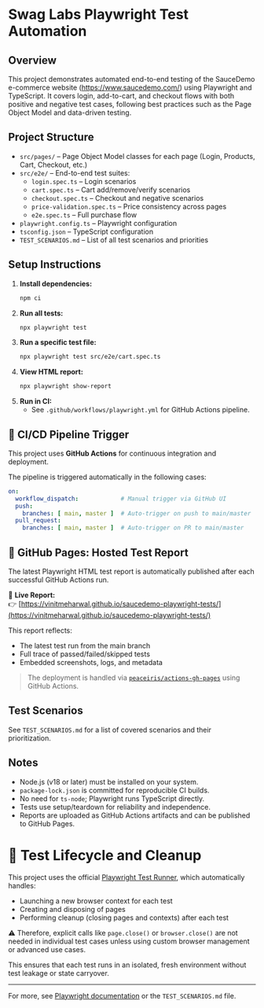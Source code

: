# Swag Labs Playwright Test Automation

## Overview
This project demonstrates automated end-to-end testing of the SauceDemo e-commerce website (https://www.saucedemo.com/) using Playwright and TypeScript. It covers login, add-to-cart, and checkout flows with both positive and negative test cases, following best practices such as the Page Object Model and data-driven testing.


## Project Structure

- `src/pages/` – Page Object Model classes for each page (Login, Products, Cart, Checkout, etc.)
- `src/e2e/` – End-to-end test suites:
  - `login.spec.ts` – Login scenarios
  - `cart.spec.ts` – Cart add/remove/verify scenarios
  - `checkout.spec.ts` – Checkout and negative scenarios
  - `price-validation.spec.ts` – Price consistency across pages
  - `e2e.spec.ts` – Full purchase flow
- `playwright.config.ts` – Playwright configuration
- `tsconfig.json` – TypeScript configuration
- `TEST_SCENARIOS.md` – List of all test scenarios and priorities


## Setup Instructions

1. **Install dependencies:**
   ```sh
   npm ci
   ```
2. **Run all tests:**
   ```sh
   npx playwright test
   ```
3. **Run a specific test file:**
   ```sh
   npx playwright test src/e2e/cart.spec.ts
   ```
4. **View HTML report:**
   ```sh
   npx playwright show-report
   ```
5. **Run in CI:**
   - See `.github/workflows/playwright.yml` for GitHub Actions pipeline.

## 🔄 CI/CD Pipeline Trigger

This project uses **GitHub Actions** for continuous integration and deployment.

The pipeline is triggered automatically in the following cases:

```yaml
on:
  workflow_dispatch:            # Manual trigger via GitHub UI
  push:
    branches: [ main, master ]  # Auto-trigger on push to main/master
  pull_request:
    branches: [ main, master ]  # Auto-trigger on PR to main/master
```

## 📄 GitHub Pages: Hosted Test Report

The latest Playwright HTML test report is automatically published after each successful GitHub Actions run.

🔗 **Live Report:**  
👉 [https://vinitmeharwal.github.io/saucedemo-playwright-tests/](https://vinitmeharwal.github.io/saucedemo-playwright-tests/)

This report reflects:

- The latest test run from the main branch
- Full trace of passed/failed/skipped tests
- Embedded screenshots, logs, and metadata

> The deployment is handled via [`peaceiris/actions-gh-pages`](https://github.com/peaceiris/actions-gh-pages) using GitHub Actions.


## Test Scenarios

See `TEST_SCENARIOS.md` for a list of covered scenarios and their prioritization.


## Notes

- Node.js (v18 or later) must be installed on your system.
- `package-lock.json` is committed for reproducible CI builds.
- No need for `ts-node`; Playwright runs TypeScript directly.
- Tests use setup/teardown for reliability and independence.
- Reports are uploaded as GitHub Actions artifacts and can be published to GitHub Pages.


# 🧹 Test Lifecycle and Cleanup

This project uses the official [Playwright Test Runner](https://playwright.dev/docs/test-intro), which automatically handles:

- Launching a new browser context for each test
- Creating and disposing of pages
- Performing cleanup (closing pages and contexts) after each test

⚠️ Therefore, explicit calls like `page.close()` or `browser.close()` are not needed in individual test cases unless using custom browser management or advanced use cases.

This ensures that each test runs in an isolated, fresh environment without test leakage or state carryover.

---

For more, see [Playwright documentation](https://playwright.dev/) or the `TEST_SCENARIOS.md` file.
